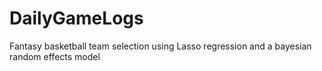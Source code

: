 # DailyGameLogs

Fantasy basketball team selection using Lasso regression and a bayesian random effects model
